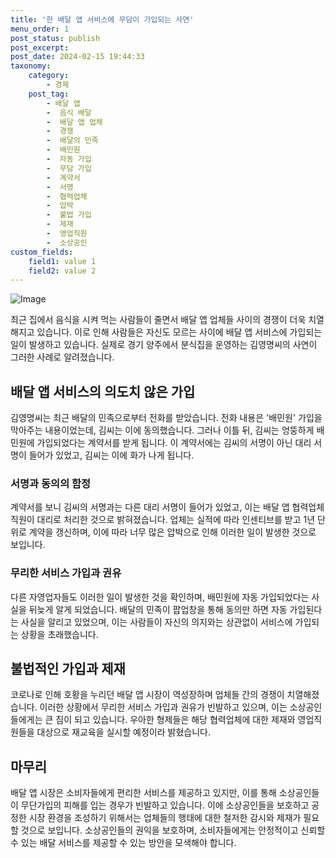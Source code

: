 ```yaml
---
title: '한 배달 앱 서비스에 무담이 가입되는 사연'
menu_order: 1
post_status: publish
post_excerpt: 
post_date: 2024-02-15 19:44:33
taxonomy:
    category:
        - 경제
    post_tag:
        - 배달 앱
        -  음식 배달
        -  배달 앱 업체
        -  경쟁
        -  배달의 민족
        -  배민원
        -  자동 가입
        -  무담 가입
        -  계약서
        -  서명
        -  협력업체
        -  압박
        -  불법 가입
        -  제재
        -  영업직원
        -  소상공인
custom_fields:
    field1: value 1
    field2: value 2
---
```


![Image](https://imgnews.pstatic.net/image/055/2024/02/14/0001130866_002_20240214213212145.jpg?type=w647)

최근 집에서 음식을 시켜 먹는 사람들이 줄면서 배달 앱 업체들 사이의 경쟁이 더욱 치열해지고 있습니다. 이로 인해 사람들은 자신도 모르는 사이에 배달 앱 서비스에 가입되는 일이 발생하고 있습니다. 실제로 경기 양주에서 분식집을 운영하는 김영명씨의 사연이 그러한 사례로 알려졌습니다.
## 배달 앱 서비스의 의도치 않은 가입
김영명씨는 최근 배달의 민족으로부터 전화를 받았습니다. 전화 내용은 '배민원' 가입을 막아주는 내용이었는데, 김씨는 이에 동의했습니다. 그러나 이틀 뒤, 김씨는 엉뚱하게 배민원에 가입되었다는 계약서를 받게 됩니다. 이 계약서에는 김씨의 서명이 아닌 대리 서명이 들어가 있었고, 김씨는 이에 화가 나게 됩니다.
### 서명과 동의의 함정
계약서를 보니 김씨의 서명과는 다른 대리 서명이 들어가 있었고, 이는 배달 앱 협력업체 직원이 대리로 처리한 것으로 밝혀졌습니다. 업체는 실적에 따라 인센티브를 받고 1년 단위로 계약을 갱신하며, 이에 따라 너무 많은 압박으로 인해 이러한 일이 발생한 것으로 보입니다.
### 무리한 서비스 가입과 권유
다른 자영업자들도 이러한 일이 발생한 것을 확인하며, 배민원에 자동 가입되었다는 사실을 뒤늦게 알게 되었습니다. 배달의 민족이 팝업창을 통해 동의만 하면 자동 가입된다는 사실을 알리고 있었으며, 이는 사람들이 자신의 의지와는 상관없이 서비스에 가입되는 상황을 초래했습니다.
## 불법적인 가입과 제재
코로나로 인해 호황을 누리던 배달 앱 시장이 역성장하며 업체들 간의 경쟁이 치열해졌습니다. 이러한 상황에서 무리한 서비스 가입과 권유가 빈발하고 있으며, 이는 소상공인들에게는 큰 짐이 되고 있습니다. 우아한 형제들은 해당 협력업체에 대한 제재와 영업직원들을 대상으로 재교육을 실시할 예정이라 밝혔습니다.
## 마무리
배달 앱 시장은 소비자들에게 편리한 서비스를 제공하고 있지만, 이를 통해 소상공인들이 무단가입의 피해를 입는 경우가 빈발하고 있습니다. 이에 소상공인들을 보호하고 공정한 시장 환경을 조성하기 위해서는 업체들의 행태에 대한 철저한 감시와 제재가 필요할 것으로 보입니다. 소상공인들의 권익을 보호하며, 소비자들에게는 안정적이고 신뢰할 수 있는 배달 서비스를 제공할 수 있는 방안을 모색해야 합니다.
